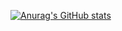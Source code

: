 
[![Anurag's GitHub stats](https://github-readme-stats.vercel.app/api?username=not503)](https://github.com/anuraghazra/github-readme-stats)
